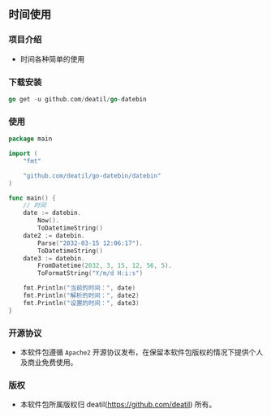 ## 时间使用


### 项目介绍

*  时间各种简单的使用


### 下载安装

~~~go
go get -u github.com/deatil/go-datebin
~~~


### 使用

~~~go
package main

import (
    "fmt"

    "github.com/deatil/go-datebin/datebin"
)

func main() {
    // 时间
    date := datebin.
        Now().
        ToDatetimeString()
    date2 := datebin.
        Parse("2032-03-15 12:06:17").
        ToDatetimeString()
    date3 := datebin.
        FromDatetime(2032, 3, 15, 12, 56, 5).
        ToFormatString("Y/m/d H:i:s")

    fmt.Println("当前的时间：", date)
    fmt.Println("解析的时间：", date2)
    fmt.Println("设置的时间：", date3)
}

~~~


### 开源协议

*  本软件包遵循 `Apache2` 开源协议发布，在保留本软件包版权的情况下提供个人及商业免费使用。


### 版权

*  本软件包所属版权归 deatil(https://github.com/deatil) 所有。
